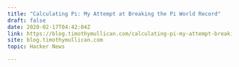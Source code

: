 ```yaml
---
title: "Calculating Pi: My Attempt at Breaking the Pi World Record"
draft: false
date: 2020-02-17T04:42:04Z
link: https://blog.timothymullican.com/calculating-pi-my-attempt-breaking-pi-record?utm_medium=RSS&utm_source=hune
site: blog.timothymullican.com
topic: Hacker News  

---
```

